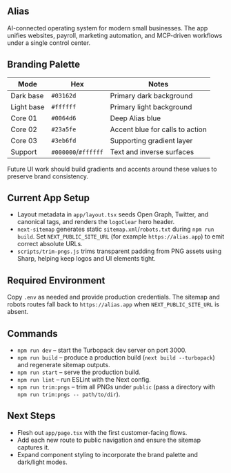 ## Alias

AI-connected operating system for modern small businesses. The app unifies websites, payroll, marketing automation, and MCP-driven workflows under a single control center.

## Branding Palette

| Mode       | Hex      | Notes                               |
|------------|----------|-------------------------------------|
| Dark base  | `#03162d`| Primary dark background             |
| Light base | `#ffffff`| Primary light background            |
| Core 01    | `#0064d6`| Deep Alias blue                     |
| Core 02    | `#23a5fe`| Accent blue for calls to action     |
| Core 03    | `#3eb6fd`| Supporting gradient layer           |
| Support    | `#000000`/`#ffffff` | Text and inverse surfaces |

Future UI work should build gradients and accents around these values to preserve brand consistency.

## Current App Setup

- Layout metadata in `app/layout.tsx` seeds Open Graph, Twitter, and canonical tags, and renders the `logoClear` hero header.
- `next-sitemap` generates static `sitemap.xml`/`robots.txt` during `npm run build`. Set `NEXT_PUBLIC_SITE_URL` (for example `https://alias.app`) to emit correct absolute URLs.
- `scripts/trim-pngs.js` trims transparent padding from PNG assets using Sharp, helping keep logos and UI elements tight.

## Required Environment

Copy `.env` as needed and provide production credentials. The sitemap and robots routes fall back to `https://alias.app` when `NEXT_PUBLIC_SITE_URL` is absent.

## Commands

- `npm run dev` – start the Turbopack dev server on port 3000.
- `npm run build` – produce a production build (`next build --turbopack`) and regenerate sitemap outputs.
- `npm run start` – serve the production build.
- `npm run lint` – run ESLint with the Next config.
- `npm run trim:pngs` – trim all PNGs under `public` (pass a directory with `npm run trim:pngs -- path/to/dir`).

## Next Steps

- Flesh out `app/page.tsx` with the first customer-facing flows.
- Add each new route to public navigation and ensure the sitemap captures it.
- Expand component styling to incorporate the brand palette and dark/light modes.
